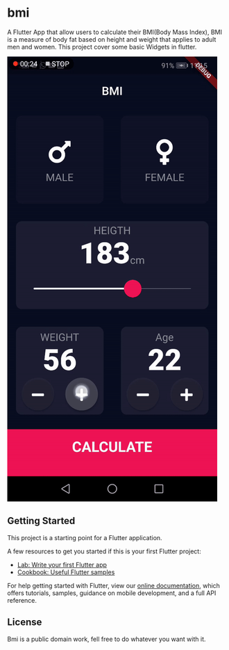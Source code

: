 # bmi

A Flutter App that allow users to calculate their BMI(Body Mass Index), BMI is a measure of body fat based on height and weight that applies to adult men and women.
This project cover some basic Widgets in flutter.

![](bmi.gif)



## Getting Started

This project is a starting point for a Flutter application.

A few resources to get you started if this is your first Flutter project:

- [Lab: Write your first Flutter app](https://flutter.dev/docs/get-started/codelab)
- [Cookbook: Useful Flutter samples](https://flutter.dev/docs/cookbook)

For help getting started with Flutter, view our
[online documentation](https://flutter.dev/docs), which offers tutorials,
samples, guidance on mobile development, and a full API reference.

## License 
 Bmi is a public domain work, fell free to do whatever you want with it.

